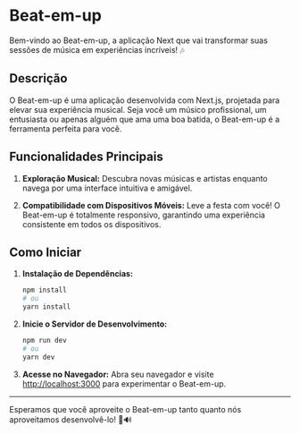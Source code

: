 # Beat-em-up

Bem-vindo ao Beat-em-up, a aplicação Next que vai transformar suas sessões de música em experiências incríveis! 🎶

## Descrição

O Beat-em-up é uma aplicação desenvolvida com Next.js, projetada para elevar sua experiência musical. Seja você um músico profissional, um entusiasta ou apenas alguém que ama uma boa batida, o Beat-em-up é a ferramenta perfeita para você.

## Funcionalidades Principais

1. **Exploração Musical:** Descubra novas músicas e artistas enquanto navega por uma interface intuitiva e amigável.

2. **Compatibilidade com Dispositivos Móveis:** Leve a festa com você! O Beat-em-up é totalmente responsivo, garantindo uma experiência consistente em todos os dispositivos.

## Como Iniciar

1. **Instalação de Dependências:**
   ```bash
   npm install
   # ou
   yarn install
   ```

2. **Inicie o Servidor de Desenvolvimento:**
   ```bash
   npm run dev
   # ou
   yarn dev
   ```

3. **Acesse no Navegador:**
   Abra seu navegador e visite [http://localhost:3000](http://localhost:3000) para experimentar o Beat-em-up.

---

Esperamos que você aproveite o Beat-em-up tanto quanto nós aproveitamos desenvolvê-lo! 🎉🔊
